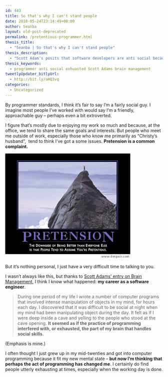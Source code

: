 ```yaml
---
id: 443
title: So that's why I can't stand people
date: 2010-05-24T23:14:49+00:00
author: Seanba
layout: old-post-deprecated
permalink: /pretentious-programmer.html
thesis_title:
  - "Seanba | So that's why I can't stand people"
thesis_description:
  - "Scott Adam's posits that software developers are anti social because the act of programming exhausts the part of your brain that handles social skills."
thesis_keywords:
  - programmer anti social exhuasted Scott Adams brain management
tweetlyUpdater_bitlyUrl:
  - http://bit.ly/aHQ3vq
categories:
  - Uncategorized
---
```

By programmer standards, I think it’s fair to say I’m a fairly social guy. I imagine most people I’ve worked with would say I’m a friendly, approachable guy – perhaps even a bit extroverted.

I figure that’s mostly due to enjoying my work so much and because, at the office, we tend to share the same goals and interests. But people who meet me outside of work, especially those who know me primarily as “Christy’s husband”,  tend to think I’ve got a some issues. **Pretension is a common complaint.**

[<img title="The downside of being better than everyone else is that people tend to assume you are pretentious." src="/assets/wp-content/uploads/2010/05/pretension.jpg" alt="Pretension demotivational poster" width="400" height="335" />](http://www.despair.com/)

But it’s nothing personal, I just have a very difficult time to talking to you.

I wasn’t always like this, but thanks to [Scott Adams’ entry on Brain Management](http://dilbert.com/blog/entry/brain_management/), I think I know what happened: **my career as a software engineer**.

> During one period of my life I wrote a number of computer programs that involved intense manipulation of objects in my mind, for hours each day. I discovered that it was difficult to be social at night when my mind had been manipulating object during the day. It felt as if I were deep inside a cave and yelling to the people who stood at the cave opening. **It seemed as if the practice of programming interfered with, or exhausted, the part of my brain that handles social skills.**

(Emphasis is mine.)

I often thought I just grew up in my mid-twenties and got into computer programming because it fit my new mental state – **but now I’m thinking that perhaps the act of programming has changed me**. I certainly do find people utterly exhausting at times, especially when the working day is done.